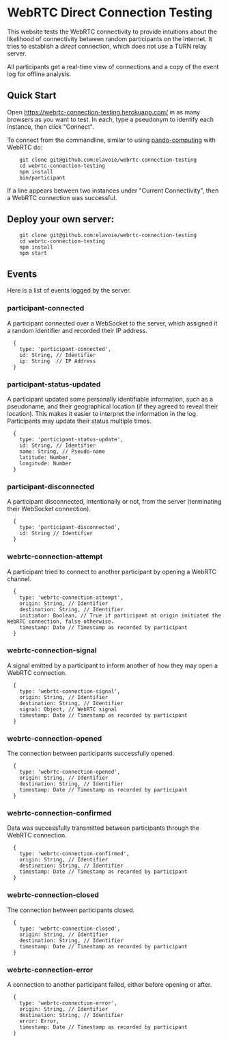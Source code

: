 # WebRTC Direct Connection Testing

This website tests the WebRTC connectivity to provide intuitions about the
likelihood of connectivity between random participants on the Internet. It tries to establish a *direct* connection, which does not use a TURN relay server.

All participants get a real-time view of connections and a copy of the event log for offline analysis.

## Quick Start

Open https://webrtc-connection-testing.herokuapp.com/ in as many browsers as you want to test. In each, type a pseudonym to identify each instance, then click "Connect".

To connect from the commandline, similar to using [pando-computing](https://github.com/elavoie/pando-computing) with WebRTC do:
````
    git clone git@github.com:elavoie/webrtc-connection-testing
    cd webrtc-connection-testing
    npm install
    bin/participant 
````
If a line appears between two instances under "Current Connectivity", then a WebRTC connection was successful.

## Deploy your own server:
````
    git clone git@github.com:elavoie/webrtc-connection-testing
    cd webrtc-connection-testing
    npm install
    npm start
````

## Events

Here is a list of events logged by the server.

### participant-connected

A participant connected over a WebSocket to the server, which assigned it a random identifier and recorded their IP address.

```
  {
    type: 'participant-connected',
    id: String, // Identifier
    ip: String  // IP Address
  }
```

### participant-status-updated

A participant updated some personally identifiable information, such as a pseudoname, and their geographical location (if they agreed to reveal their location). This makes it easier to interpret the information in the log. Participants may update their status multiple times.

```
  {
    type: 'participant-status-update',
    id: String, // Identifier
    name: String, // Pseudo-name
    latitude: Number, 
    longitude: Number
  }
```

### participant-disconnected

A participant disconnected, intentionally or not, from the server (terminating their WebSocket connection).

```
  {
    type: 'participant-disconnected',
    id: String // Identifier
  }
```

### webrtc-connection-attempt

A participant tried to connect to another participant by opening a WebRTC channel.

```
  {
    type: 'webrtc-connection-attempt',
    origin: String, // Identifier
    destination: String, // Identifier
    initiator: Boolean, // True if participant at origin initiated the WebRTC connection, false otherwise.
    timestamp: Date // Timestamp as recorded by participant
  }
```


### webrtc-connection-signal

A signal emitted by a participant to inform another of how they may open a WebRTC connection.

```
  {
    type: 'webrtc-connection-signal',
    origin: String, // Identifier
    destination: String, // Identifier
    signal: Object, // WebRTC signal
    timestamp: Date // Timestamp as recorded by participant
  }
```

### webrtc-connection-opened

The connection between participants successfully opened.

```
  {
    type: 'webrtc-connection-opened',
    origin: String, // Identifier
    destination: String, // Identifier
    timestamp: Date // Timestamp as recorded by participant
  }
```

### webrtc-connection-confirmed

Data was successfully transmitted between participants through
the WebRTC connection.

```
  {
    type: 'webrtc-connection-confirmed',
    origin: String, // Identifier
    destination: String, // Identifier
    timestamp: Date // Timestamp as recorded by participant
  }
```

### webrtc-connection-closed

The connection between participants closed.

```
  {
    type: 'webrtc-connection-closed',
    origin: String, // Identifier
    destination: String, // Identifier
    timestamp: Date // Timestamp as recorded by participant
  }
```


### webrtc-connection-error

A connection to another participant failed, either before opening or after.

```
  {
    type: 'webrtc-connection-error',
    origin: String, // Identifier
    destination: String, // Identifier
    error: Error, 
    timestamp: Date // Timestamp as recorded by participant
  }
```

